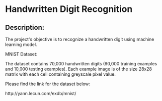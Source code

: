 # Handwritten Digit Recognition

## Description:

The project's objective is to recognize a handwritten digit using machine learning model.

MNIST Dataset:

The dataset contains 70,000 handwritten digits (60,000 training examples and 10,000 testing examples). Each example image is of the size 28x28 matrix with each cell containing greyscale pixel value.

Please find the link for the dataset below:

<link>http://yann.lecun.com/exdb/mnist/</link>

